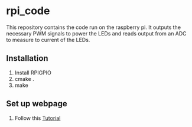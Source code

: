 # rpi_code
This repository contains the code run on the raspberry pi. It outputs the necessary PWM signals to power the LEDs and reads output from an ADC to measure to current of the LEDs.

## Installation

1. Install RPIGPIO
2. cmake .
3. make

## Set up webpage

1. Follow this [Tutorial](https://www.raspberrypi.org/documentation/remote-access/web-server/nginx.md)
